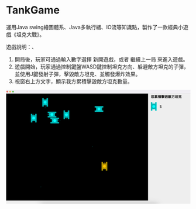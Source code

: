 # TankGame
運用Java swing繪圖體系、Java多執行緒、IO流等知識點，製作了一款經典小遊戲《坦克大戰》。

遊戲說明：、
1. 開局後，玩家可通過輸入數字選擇 新開遊戲，或者 繼續上一局 來進入遊戲。
2. 遊戲開始，玩家通過控制鍵盤WASD鍵控制坦克方向、躲避敵方坦克的子彈，並使用J鍵發射子彈，擊毀敵方坦克、並觸發爆炸效果。
3. 視窗右上方文字，顯示我方累積擊毀敵方坦克數量。

![image](https://github.com/imSurei/TankGame/blob/main/pics/tankgame.png)
